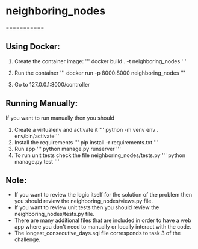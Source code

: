 # neighboring_nodes

===========

## Using Docker:

1. Create the container image:
'''     docker build . -t neighboring_nodes '''

2. Run the container 
'''     docker run -p 8000:8000 neighboring_nodes '''

3. Go to 127.0.0.1:8000/controller 


## Running Manually:

If you want to run manually then you should 
1. Create a virtualenv and activate it
'''     python -m venv env
        . env/bin/activate'''
2. Install the requirements 
'''     pip install -r requirements.txt '''
3. Run app
'''     python manage.py runserver '''
4. To run unit tests check the file neighboring_nodes/tests.py
'''     python manage.py test '''

## Note:
- If you want to review the logic itself for the solution of the problem then you should review the neighboring_nodes/views.py file.
- If you want to review unit tests then you should review the neighboring_nodes/tests.py file.
- There are many additional files that are included in order to have a web app where you don't need to manually or locally interact with the code.
- The longest_consecutive_days.sql file corresponds to task 3 of the challenge.